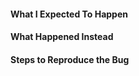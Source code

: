 <!--
Thanks for contributing to WP Job Manager! Enter a clear title (e.g. "Search error when using plus sign") and proceed.
-->

#### What I Expected To Happen

#### What Happened Instead

#### Steps to Reproduce the Bug

<!--
PLEASE NOTE:
- These comments won't show up when you submit the issue.
- Try to add as much detail as possible. Be specific!
- GitHub issues aren't for support! If you have questions, use this form: https://wpjobmanager.com/support/
- If you're requesting a new feature, explain why you'd like it to be added.
-->